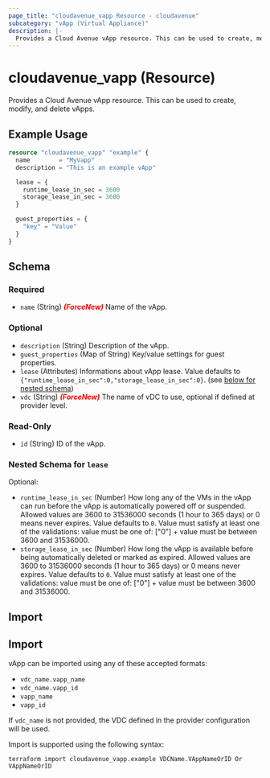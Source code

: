 ```yaml
---
page_title: "cloudavenue_vapp Resource - cloudavenue"
subcategory: "vApp (Virtual Appliance)"
description: |-
  Provides a Cloud Avenue vApp resource. This can be used to create, modify, and delete vApps.
---
```


# cloudavenue_vapp (Resource)

Provides a Cloud Avenue vApp resource. This can be used to create, modify, and delete vApps.

## Example Usage

```terraform
resource "cloudavenue_vapp" "example" {
  name        = "MyVapp"
  description = "This is an example vApp"

  lease = {
    runtime_lease_in_sec = 3600
    storage_lease_in_sec = 3600
  }

  guest_properties = {
    "key" = "Value"
  }
}
```

<!-- schema generated by tfplugindocs -->
## Schema

### Required

- `name` (String) <i style="color:red;font-weight: bold">(ForceNew)</i> Name of the vApp.

### Optional

- `description` (String) Description of the vApp.
- `guest_properties` (Map of String) Key/value settings for guest properties.
- `lease` (Attributes) Informations about vApp lease. Value defaults to `{"runtime_lease_in_sec":0,"storage_lease_in_sec":0}`. (see [below for nested schema](#nestedatt--lease))
- `vdc` (String) <i style="color:red;font-weight: bold">(ForceNew)</i> The name of vDC to use, optional if defined at provider level.

### Read-Only

- `id` (String) ID of the vApp.

<a id="nestedatt--lease"></a>
### Nested Schema for `lease`

Optional:

- `runtime_lease_in_sec` (Number) How long any of the VMs in the vApp can run before the vApp is automatically powered off or suspended. Allowed values are 3600 to 31536000 seconds (1 hour to 365 days) or 0 means never expires. Value defaults to `0`. Value must satisfy at least one of the validations: value must be one of: ["0"] + value must be between 3600 and 31536000.
- `storage_lease_in_sec` (Number) How long the vApp is available before being automatically deleted or marked as expired. Allowed values are 3600 to 31536000 seconds (1 hour to 365 days) or 0 means never expires. Value defaults to `0`. Value must satisfy at least one of the validations: value must be one of: ["0"] + value must be between 3600 and 31536000.

## Import

## Import

vApp can be imported using any of these accepted formats:

- `vdc_name.vapp_name`
- `vdc_name.vapp_id`
- `vapp_name`
- `vapp_id`

If `vdc_name` is not provided, the VDC defined in the provider configuration will be used.

Import is supported using the following syntax:
```shell
terraform import cloudavenue_vapp.example VDCName.VAppNameOrID Or VAppNameOrID
```